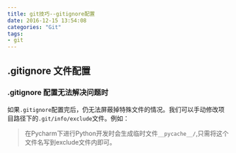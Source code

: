 ```yaml
---
title: git技巧--gitignore配置
date: 2016-12-15 13:54:08
categories: "Git"
tags:
- git
---
```

## .gitignore 文件配置 ##
### .gitignore 配置无法解决问题时 ###
如果`.gitignore`配置完后，仍无法屏蔽掉特殊文件的情况。我们可以手动修改项目路径下的`.git/info/exclude`文件。例如：
> 在Pycharm下进行Python开发时会生成临时文件`__pycache__/`,只需将这个文件名写到exclude文件内即可。
